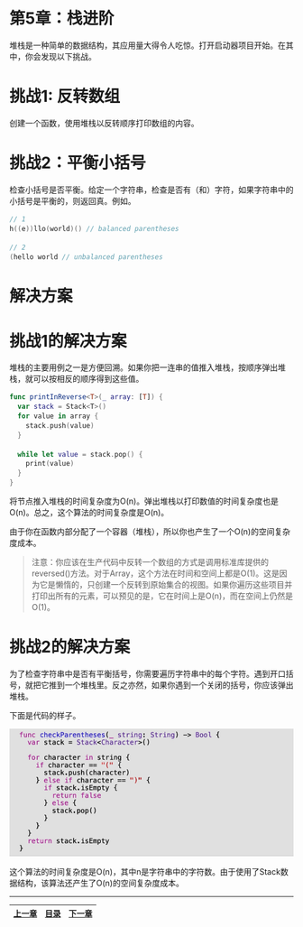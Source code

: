 # 第5章：栈进阶
堆栈是一种简单的数据结构，其应用量大得令人吃惊。打开启动器项目开始。在其中，你会发现以下挑战。

# 挑战1: 反转数组 

创建一个函数，使用堆栈以反转顺序打印数组的内容。

# 挑战2：平衡小括号

检查小括号是否平衡。给定一个字符串，检查是否有（和）字符，如果字符串中的小括号是平衡的，则返回真。例如。

```swift
// 1 
h((e))llo(world)() // balanced parentheses

// 2 
(hello world // unbalanced parentheses
```

# 解决方案

# 挑战1的解决方案

堆栈的主要用例之一是方便回溯。如果你把一连串的值推入堆栈，按顺序弹出堆栈，就可以按相反的顺序得到这些值。

```swift
func printInReverse<T>(_ array: [T]) {
  var stack = Stack<T>()
  for value in array { 
    stack.push(value) 
  }
  
  while let value = stack.pop() { 
    print(value) 
  }
}
```

将节点推入堆栈的时间复杂度为O(n)。弹出堆栈以打印数值的时间复杂度也是O(n)。总之，这个算法的时间复杂度是O(n)。

由于你在函数内部分配了一个容器（堆栈），所以你也产生了一个O(n)的空间复杂度成本。

>注意：你应该在生产代码中反转一个数组的方式是调用标准库提供的reversed()方法。对于Array，这个方法在时间和空间上都是O(1)。这是因为它是懒惰的，只创建一个反转到原始集合的视图。如果你遍历这些项目并打印出所有的元素，可以预见的是，它在时间上是O(n)，而在空间上仍然是O(1)。

# 挑战2的解决方案

为了检查字符串中是否有平衡括号，你需要遍历字符串中的每个字符。遇到开口括号，就把它推到一个堆栈里。反之亦然，如果你遇到一个关闭的括号，你应该弹出堆栈。

下面是代码的样子。

![](media/16506498179309/16506503849898.jpg)


这个算法的时间复杂度是O(n)，其中n是字符串中的字符数。由于使用了Stack数据结构，该算法还产生了O(n)的空间复杂度成本。


------
|[上一章](/Blogs/DataStructuresChapter4.html)|[目录](/Blogs/DataStructuresChapter0.html)|[下一章](/Blogs/DataStructuresChapter6.html)|
|:----:|:------:|:-------:|